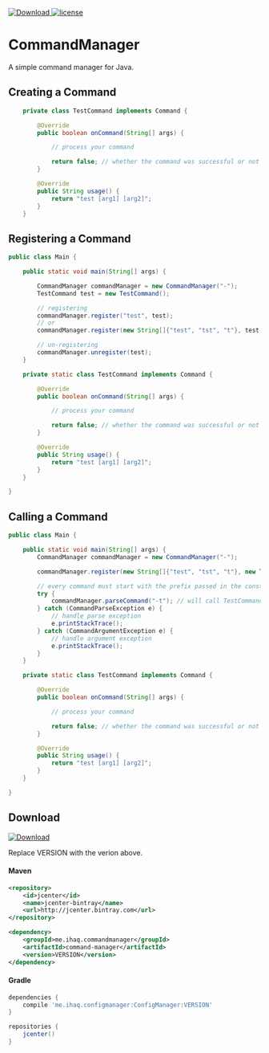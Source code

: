 [ ![Download](https://api.bintray.com/packages/ihaq/maven/command-manager/images/download.svg) ](https://bintray.com/ihaq/maven/command-manager/_latestVersion)
[![license](https://img.shields.io/github/license/mashape/apistatus.svg) ](LICENSE)

# CommandManager
A simple command manager for Java.

## Creating a Command

```java
    private class TestCommand implements Command {

        @Override
        public boolean onCommand(String[] args) {

            // process your command

            return false; // whether the command was successful or not
        }

        @Override
        public String usage() {
            return "test [arg1] [arg2]";
        }
    }
```

## Registering a Command
```java
public class Main {

    public static void main(String[] args) {

        CommandManager commandManager = new CommandManager("-");
        TestCommand test = new TestCommand();

        // registering
        commandManager.register("test", test);
        // or
        commandManager.register(new String[]{"test", "tst", "t"}, test);

        // un-registering
        commandManager.unregister(test);
    }

    private static class TestCommand implements Command {

        @Override
        public boolean onCommand(String[] args) {

            // process your command

            return false; // whether the command was successful or not
        }

        @Override
        public String usage() {
            return "test [arg1] [arg2]";
        }
    }

}
```

## Calling a Command
```java
public class Main {

    public static void main(String[] args) {
        CommandManager commandManager = new CommandManager("-");

        commandManager.register(new String[]{"test", "tst", "t"}, new TestCommand());

        // every command must start with the prefix passed in the constructor of CommandManager
        try {
            commandManager.parseCommand("-t"); // will call TestCommand
        } catch (CommandParseException e) {
            // handle parse exception
            e.printStackTrace();
        } catch (CommandArgumentException e) {
            // handle argument exception
            e.printStackTrace();
        }
    }

    private static class TestCommand implements Command {

        @Override
        public boolean onCommand(String[] args) {

            // process your command

            return false; // whether the command was successful or not
        }

        @Override
        public String usage() {
            return "test [arg1] [arg2]";
        }
    }

}
```

## Download
[ ![Download](https://api.bintray.com/packages/ihaq/maven/command-manager/images/download.svg) ](https://bintray.com/ihaq/maven/command-manager/_latestVersion)

Replace VERSION with the verion above.

#### Maven
```xml
<repository>
    <id>jcenter</id>
    <name>jcenter-bintray</name>
    <url>http://jcenter.bintray.com</url>
</repository>

<dependency>
    <groupId>me.ihaq.commandmanager</groupId>
    <artifactId>command-manager</artifactId>
    <version>VERSION</version>
</dependency>
```

#### Gradle
```gradle
dependencies {
    compile 'me.ihaq.configmanager:ConfigManager:VERSION'
}

repositories {
    jcenter()
}
```